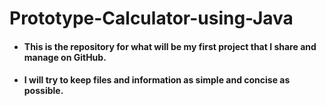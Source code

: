 # Prototype-Calculator-using-Java

* #### This is the repository for what will be my first project that I share and manage on GitHub.
* #### I will try to keep files and information as simple and concise as possible.
